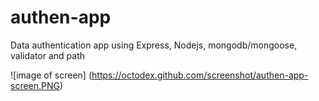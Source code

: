 # authen-app

Data authentication app using Express, Nodejs, mongodb/mongoose, validator and path

![image of screen] (https://octodex.github.com/screenshot/authen-app-screen.PNG)

